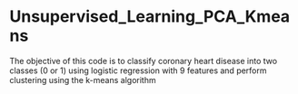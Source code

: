# Unsupervised_Learning_PCA_Kmeans
The objective of this code is to classify coronary heart disease into two classes (0 or 1) using logistic regression with 9 features and perform clustering using the k-means algorithm
